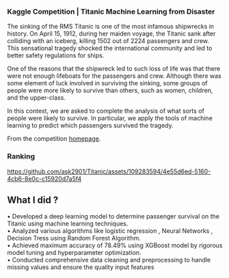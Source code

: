 ### Kaggle Competition | Titanic Machine Learning from Disaster

The sinking of the RMS Titanic is one of the most infamous shipwrecks in history.  On April 15, 1912, during her maiden voyage, the Titanic sank after colliding with an iceberg, killing 1502 out of 2224 passengers and crew.  This sensational tragedy shocked the international community and led to better safety regulations for ships.

One of the reasons that the shipwreck led to such loss of life was that there were not enough lifeboats for the passengers and crew.  Although there was some element of luck involved in surviving the sinking, some groups of people were more likely to survive than others, such as women, children, and the upper-class.

In this contest, we are asked  to complete the analysis of what sorts of people were likely to survive.  In particular, we  apply the tools of machine learning to predict which passengers survived the tragedy.

From the competition [homepage](http://www.kaggle.com/c/titanic-gettingStarted).

### Ranking
https://github.com/ask2901/Titanic/assets/109283594/4e55d6ed-5160-4cb6-8e0c-c15920d7a5f4


## What I did ? 
• Developed a deep learning model to determine passenger survival on the Titanic using machine learning techniques.\
• Analyzed various algorithms like logistic regression , Neural Networks , Decision Tress using Random Forest Algorithm.\
• Achieved maximum accuracy of 78.49% using XGBoost model by rigorous model tuning and hyperparameter optimization.\
• Conducted comprehensive data cleaning and preprocessing to handle missing values and ensure the quality input features
